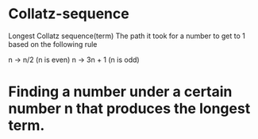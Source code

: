 # Collatz-sequence
Longest Collatz sequence(term)
The path it took for a number to get to 1 based on the following rule 

n → n/2 (n is even)
n → 3n + 1 (n is odd)

# Finding a number under a certain number n that produces the longest term.
